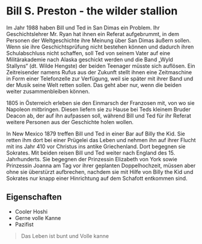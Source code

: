 # Bill S. Preston - the wilder stallion
Im Jahr 1988 haben Bill und Ted in San Dimas ein Problem. Ihr Geschichtslehrer Mr. Ryan hat ihnen ein Referat aufgebrummt, in dem Personen der Weltgeschichte ihre Meinung über San Dimas äußern sollen. Wenn sie ihre Geschichtsprüfung nicht bestehen können und dadurch ihren Schulabschluss nicht schaffen, soll Ted von seinem Vater auf eine Militärakademie nach Alaska geschickt werden und die Band „Wyld Stallyns“ (dt. Wilde Hengste) der beiden Teenager müsste sich auflösen. Ein Zeitreisender namens Rufus aus der Zukunft stellt ihnen eine Zeitmaschine in Form einer Telefonzelle zur Verfügung, weil sie später mit ihrer Band und der Musik seine Welt retten sollen. Das geht aber nur, wenn die beiden weiter zusammenbleiben können.

1805 in Österreich erleben sie den Einmarsch der Franzosen mit, von wo sie Napoleon mitbringen. Diesen liefern sie zu Hause bei Teds kleinem Bruder Deacon ab, der auf ihn aufpassen soll, während Bill und Ted für ihr Referat weitere Personen aus der Geschichte holen wollen.

In New Mexico 1879 treffen Bill und Ted in einer Bar auf Billy the Kid. Sie retten ihm dort bei einer Prügelei das Leben und nehmen ihn auf ihrer Flucht mit ins Jahr 410 vor Christus ins antike Griechenland. Dort begegnen sie Sokrates. Mit beiden reisen Bill und Ted weiter nach England des 15. Jahrhunderts. Sie begegnen der Prinzessin Elizabeth von York sowie Prinzessin Joanna am Tag vor ihrer geplanten Doppelhochzeit, müssen aber ohne sie überstürzt aufbrechen, nachdem sie mit Hilfe von Billy the Kid und Sokrates nur knapp einer Hinrichtung auf dem Schafott entkommen sind.

## Eigenschaften

* Cooler Hoshi
* Gerne volle Kanne
* Pazifist

> Das Leben ist bunt und
> Volle kanne